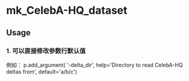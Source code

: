 # mk_CelebA-HQ_dataset
## Usage
### 1. 可以直接修改参数行默认值
例如：
p.add_argument(     '-delta_dir',        help='Directory to read CelebA-HQ deltas from', default='a/b/c')
